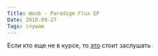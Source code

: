 ```yaml
---
Title: Woob - Paradigm Flux EP
Date: 2010-09-27
Tags: слушаю
---
```


Если кто еще не в курсе, то [это](http://woob.bandcamp.com/album/paradigm-flux-ep) стоит заслушать